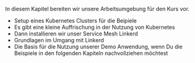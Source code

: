 In diesem Kapitel bereiten wir unsere Arbeitsumgebung für den Kurs vor. 

* Setup eines Kubernetes Clusters für die Beipiele
* Es gibt eine kleine Auffrischung in der Nutzung von Kubernetes
* Dann installieren wir unser Service Mesh Linkerd
* Grundlagen im Umgang mit Linkerd
* Die Basis für die Nutzung unserer Demo Anwendung, wenn Du die Beispiele in den folgenden Kapiteln nachvollziehen möchtest
